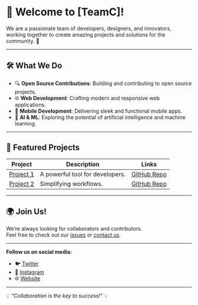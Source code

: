 # 🌟 Welcome to [TeamC]!

We are a passionate team of developers, designers, and innovators, working together to create amazing projects and solutions for the community. 🚀

---

## 🛠️ What We Do

- 🔍 **Open Source Contributions**: Building and contributing to open source projects.
- 🌐 **Web Development**: Crafting modern and responsive web applications.
- 📱 **Mobile Development**: Delivering sleek and functional mobile apps.
- 🤖 **AI & ML**: Exploring the potential of artificial intelligence and machine learning.

---

## 🚀 Featured Projects

| Project | Description | Links |
|---------|-------------|-------|
| [Project 1](https://github.com/organization/project1) | A powerful tool for developers. | [GitHub Repo](https://github.com/organization/project1) |
| [Project 2](https://github.com/organization/project2) | Simplifying workflows. | [GitHub Repo](https://github.com/organization/project2) |

---

## 🌍 Join Us!

We’re always looking for collaborators and contributors.  
Feel free to check out our [issues](https://github.com/organization/project1/issues) or [contact us](mailto:team@example.com).

---

**Follow us on social media:**
- 🐦 [Twitter](https://twitter.com/example)
- 📸 [Instagram](https://instagram.com/example)
- 🌐 [Website](https://example.com)

---

💡 _"Collaboration is the key to success!"_ 💡
